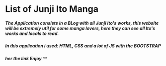 # List of Junji Ito Manga
<h5> 
The Application consists in a BLog with all Junji Ito's works, this website will be extremely util for some manga lovers, here they can see all Ito's works and locals to read.
</h5>
<h5> 
In this application i used: HTML, CSS and a lot of JS with the BOOTSTRAP 
</h5>
<h5>
her the link Enjoy ^^


</h5>




